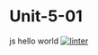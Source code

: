 # Unit-5-01
js hello world
 [![linter](https://github.com/Joy-sureshkumar/Unit-5-01/workflows/linter/badge.svg)](https://github.com/marketplace/actions/super-linter)

